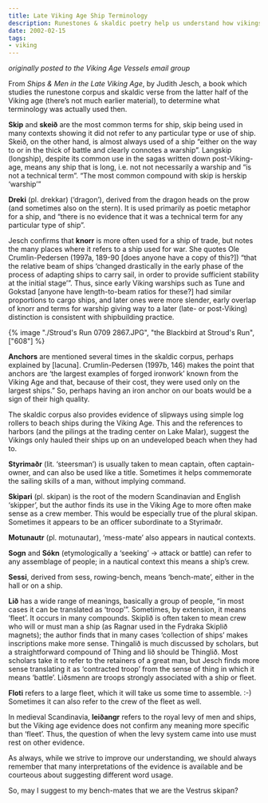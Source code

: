 ```yaml
---
title: Late Viking Age Ship Terminology
description: Runestones & skaldic poetry help us understand how vikings described their ships and crews.
date: 2002-02-15
tags:
- viking
---
```


_originally posted to the Viking Age Vessels email group_

From *Ships & Men in the Late Viking Age*, by Judith Jesch, a book which studies the runestone corpus and skaldic verse from the latter half of the Viking age (there’s not much earlier material), to determine what terminology was actually used then.

**Skip** and **skeið** are the most common terms for ship, skip being used in many contexts showing it did not refer to any particular type or use of ship. Skeið, on the other hand, is almost always used of a ship “either on the way to or in the thick of battle and clearly connotes a warship”. Langskip (longship), despite its common use in the sagas written down post-Viking-age, means any ship that is long, i.e. not not necessarily a warship and “is not a technical term”. “The most common compound with skip is herskip ‘warship’”

**Dreki** (pl. drekkar) (‘dragon’), derived from the dragon heads on the prow (and sometimes also on the stern). It is used primarily as poetic metaphor for a ship, and “there is no evidence that it was a technical term for any particular type of ship”.

Jesch confirms that **knorr** is more often used for a ship of trade, but notes the many places where it refers to a ship used for war. She quotes Ole Crumlin-Pedersen (1997a, 189-90 [does anyone have a copy of this?]) “that the relative beam of ships ‘changed drastically in the early phase of the process of adapting ships to carry sail, in order to provide sufficient stability at the initial stage’”. Thus, since early Viking warships such as Tune and Gokstad [anyone have length-to-beam ratios for these?] had similar proportions to cargo ships, and later ones were more slender, early overlap of knorr and terms for warship giving way to a later (late- or post-Viking) distinction is consistent with shipbuilding practice.

{% image "./Stroud's Run 0709 2867.JPG", "the Blackbird at Stroud's Run", ["608"] %}

**Anchors** are mentioned several times in the skaldic corpus, perhaps explained by [lacuna]. Crumlin-Pedersen (1997b, 146) makes the point that anchors are ‘the largest examples of forged ironwork’ known from the Viking Age and that, because of their cost, they were used only on the largest ships.” So, perhaps having an iron anchor on our boats would be a sign of their high quality.

The skaldic corpus also provides evidence of slipways using simple log rollers to beach ships during the Viking Age. This and the references to harbors (and the pilings at the trading center on Lake Malar), suggest the Vikings only hauled their ships up on an undeveloped beach when they had to.

**Styrimaðr** (lit. ‘steersman’) is usually taken to mean captain, often captain-owner, and can also be used like a title. Sometimes it helps commemorate the sailing skills of a man, without implying command.

**Skipari** (pl. skipan) is the root of the modern Scandinavian and English ‘skipper’, but the author finds its use in the Viking Age to more often make sense as a crew member. This would be especially true of the plural skipan. Sometimes it appears to be an officer subordinate to a Styrimaðr.

**Motunautr** (pl. motunautar), ‘mess-mate’ also appears in nautical contexts.

**Sogn** and **Sókn** (etymologically a ‘seeking’ -> attack or battle) can refer to any assemblage of people; in a nautical context this means a ship’s crew.

**Sessi**, derived from sess, rowing-bench, means ‘bench-mate’, either in the hall or on a ship.

**Lið** has a wide range of meanings, basically a group of people, “in most cases it can be translated as ‘troop’”. Sometimes, by extension, it means ‘fleet’. It occurs in many compounds. Skiplið is often taken to mean crew who will or must man a ship (as Ragnar used in the Fydraka Skiplið magnets); the author finds that in many cases ‘collection of ships’ makes inscriptions make more sense. Thingalið is much discussed by scholars, but a straightforward compound of Thing and lið should be Thinglið. Most scholars take it to refer to the retainers of a great man, but Jesch finds more sense translating it as ‘contracted troop’ from the sense of thing in which it means ‘battle’. Liðsmenn are troops strongly associated with a ship or fleet.

**Floti** refers to a large fleet, which it will take us some time to assemble. :-) Sometimes it can also refer to the crew of the fleet as well.

In medieval Scandinavia, **leiðangr** refers to the royal levy of men and ships, but the Viking age evidence does not confirm any meaning more specific than ‘fleet’. Thus, the question of when the levy system came into use must rest on other evidence.

As always, while we strive to improve our understanding, we should always remember that many interpretations of the evidence is available and be courteous about suggesting different word usage.

So, may I suggest to my bench-mates that we are the Vestrus skipan?


